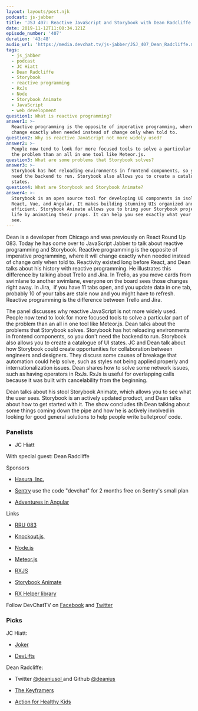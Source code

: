 ```yaml
---
layout: layouts/post.njk
podcast: js-jabber
title: 'JSJ 407: Reactive JavaScript and Storybook with Dean Radcliffe'
date: 2019-11-12T11:00:34.121Z
episode_number: '407'
duration: '43:48'
audio_url: 'https://media.devchat.tv/js-jabber/JSJ_407_Dean_Radcliffe.mp3'
tags:
  - js_jabber
  - podcast
  - JC Hiatt
  - Dean Radcliffe
  - Storybook
  - reactive programming
  - RxJs
  - Node
  - Storybook Animate
  - JavaScript
  - web development
question1: What is reactive programming?
answer1: >-
  Reactive programming is the opposite of imperative programming, where it will
  change exactly when needed instead of change only when told to.
question2: Why is reactive JavaScript not more widely used?
answer2: >-
  People now tend to look for more focused tools to solve a particular part of
  the problem than an all in one tool like Meteor.js.
question3: What are some problems that Storybook solves?
answer3: >-
  Storybook has hot reloading environments in frontend components, so you don’t
  need the backend to run. Storybook also allows you to create a catalogue of UI
  states.
question4: What are Storybook and Storybook Animate?
answer4: >-
  Storybook is an open source tool for developing UI components in isolation for
  React, Vue, and Angular. It makes building stunning UIs organized and
  efficient. Storybook Animate allows you to bring your Storybook projects to
  life by animating their props. It can help you see exactly what your users
  see.
---
```

Dean is a developer from Chicago and was previously on React Round Up 083. Today he has come over to JavaScript Jabber to talk about reactive programming and Storybook. Reactive programming is the opposite of imperative programming, where it will change exactly when needed instead of change only when told to. Reactivity existed long before React, and Dean talks about his history with reactive programming. He illustrates this difference by talking about Trello and Jira. In Trello, as you move cards from swimlane to another swimlane, everyone on the board sees those changes right away. In Jira,  if you have 11 tabs open, and you update data in one tab, probably 10 of your tabs are stale now and you might have to refresh. Reactive programming is the difference between Trello and Jira.

The panel discusses why reactive JavaScript is not more widely used. People now tend to look for more focused tools to solve a particular part of the problem than an all in one tool like Meteor.js. Dean talks about the problems that Storybook solves. Storybook has hot reloading environments in frontend components, so you don't need the backend to run. Storybook also allows you to create a catalogue of UI states. JC and Dean talk about how Storybook could create opportunities for collaboration between engineers and designers. They discuss some causes of breakage that automation could help solve, such as styles not being applied properly and internationalization issues. Dean shares how to solve some network issues, such as having operators in RxJs. RxJs is useful for overlapping calls because it was built with cancelability from the beginning. 

Dean talks about his stool Storybook Animate, which allows you to see what the user sees. Storybook is an actively updated product, and Dean talks about how to get started with it. The show concludes tih Dean talking about some things coming down the pipe and how he is actively involved in looking for good general solutions to help people write bulletproof code. 

### Panelists

-   JC Hiatt

With special guest: Dean Radcliffe

Sponsors

-   [Hasura, Inc.](https://hasura.io)

-   [Sentry](http://sentry.io/) use the code "devchat" for 2 months free on Sentry's small plan

-   [Adventures in Angular](https://devchat.tv/adv-in-angular/)

Links

-   [RRU 083](https://dev.to/reactroundup/rru-083-reactive-programming-with-storybook-with-dean-radcliffe)

-   [Knockout.js ](https://knockoutjs.com/)

-   [Node.js](https://nodejs.org/)

-   [Meteor.js](https://www.meteor.com/)

-   [RXJS](https://rxjs-dev.firebaseapp.com/)

-   [Storybook Animate](https://github.com/deanius/storybook-animate)

-   [RX Helper library](https://github.com/deanius/rx-helper)

Follow DevChatTV on [Facebook](https://www.facebook.com/DevChattv/?__tn__=%2Cd%2CP-R&eid=ARDBDrBnK71PDmx_8gE_IeIEo5SnM7cyzylVBjAwfaOo1ck_6q3GXuRBfaUQZaWVvFGyEVjrhDwnS_tV) and [Twitter](https://twitter.com/devchattv?lang=en)

### Picks

JC Hiatt:

-   [Joker](https://www.imdb.com/title/tt7286456/)

-   [DevLifts](https://devlifts.io/)

Dean Radcliffe: 

-   Twitter [@deaniusol ](https://twitter.com/deaniusol)and Github [@deanius](https://github.com/deanius)

-   [The Keyframers](https://www.youtube.com/channel/UCtmYk7H-NNYLEe_LgBRYomA)

-   [Action for Healthy Kids](https://www.actionforhealthykids.org/)
